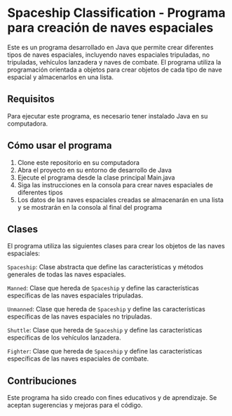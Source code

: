 # Spaceship Classification - Programa para creación de naves espaciales

Este es un programa desarrollado en Java que permite crear diferentes tipos de naves espaciales, incluyendo naves espaciales tripuladas, no tripuladas, vehículos lanzadera y naves de combate. El programa utiliza la programación orientada a objetos para crear objetos de cada tipo de nave espacial y almacenarlos en una lista.

## Requisitos
Para ejecutar este programa, es necesario tener instalado Java en su computadora.

## Cómo usar el programa
1. Clone este repositorio en su computadora
2. Abra el proyecto en su entorno de desarrollo de Java
3. Ejecute el programa desde la clase principal Main.java
4. Siga las instrucciones en la consola para crear naves espaciales de diferentes tipos
4. Los datos de las naves espaciales creadas se almacenarán en una lista y se mostrarán en la consola al final del programa

## Clases
El programa utiliza las siguientes clases para crear los objetos de las naves espaciales:

`Spaceship`: Clase abstracta que define las características y métodos generales de todas las naves espaciales.

`Manned`: Clase que hereda de `Spaceship` y define las características específicas de las naves espaciales tripuladas.

`Unmanned`: Clase que hereda de `Spaceship` y define las características específicas de las naves espaciales no tripuladas.

`Shuttle`: Clase que hereda de `Spaceship` y define las características específicas de los vehículos lanzadera.

`Fighter`: Clase que hereda de `Spaceship` y define las características específicas de las naves espaciales de combate.

## Contribuciones
Este programa ha sido creado con fines educativos y de aprendizaje. Se aceptan sugerencias y mejoras para el código.
